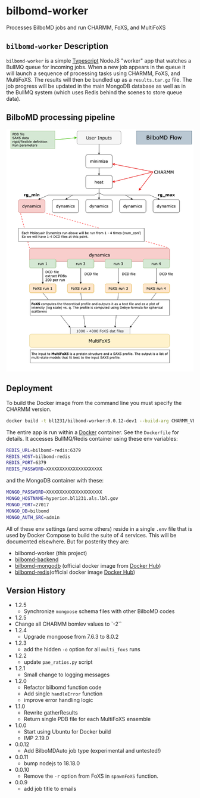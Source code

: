 # bilbomd-worker

Processes BilboMD jobs and run CHARMM, FoXS, and MultiFoXS

## `bilbomd-worker` Description

`bilbomd-worker` is a simple [Typescript](https://www.typescriptlang.org/) NodeJS "worker" app that watches a BullMQ queue for incoming jobs. When a new job appears in the queue it will launch a sequence of processing tasks using CHARMM, FoXS, and MultiFoXS. The results will then be bundled up as a `results.tar.gz` file. The job progress will be updated in the main MongoDB database as well as in the BullMQ system (which uses Redis behind the scenes to store queue data).

## BilboMD processing pipeline

![BilboMD flow](scripts/bilbomd-flow.png)

## Deployment

To build the Docker image from the command line you must specify the CHARMM version.

```bash
docker build -t bl1231/bilbomd-worker:0.0.12-dev1 --build-arg CHARMM_VER=c47b2 .
```

The entire app is run within a [Docker](https://www.docker.com/) container. See the `Dockerfile` for details. It accesses BullMQ/Redis container using these env variables:

```bash
REDIS_URL=bilbomd-redis:6379
REDIS_HOST=bilbomd-redis
REDIS_PORT=6379
REDIS_PASSWORD=XXXXXXXXXXXXXXXXXXXXX
```

and the MongoDB container with these:

```bash
MONGO_PASSWORD=XXXXXXXXXXXXXXXXXXXXX
MONGO_HOSTNAME=hyperion.bl1231.als.lbl.gov
MONGO_PORT=27017
MONGO_DB=bilbomd
MONGO_AUTH_SRC=admin
```

All of these env settings (and some others) reside in a single `.env` file that is used by Docker Compose to build the suite of 4 services. This will be documented elsewhere. But for posterity they are:

- bilbomd-worker (this project)
- [bilbomd-backend](https://github.com/bl1231/bilbomd-backend)
- [bilbomd-mongodb](https://hub.docker.com/_/mongo) (official docker image from [Docker Hub](https://hub.docker.com/))
- [bilbomd-redis](https://hub.docker.com/_/redis)(official docker image [Docker Hub](https://hub.docker.com/))

## Version History

- 1.2.5
  - Synchronize `mongoose` schema files with other BilboMD codes
- 1.2.5
- Change all CHARMM bomlev values to `-2``
- 1.2.4
  - Upgrade mongoose from 7.6.3 to 8.0.2
- 1.2.3
  - add the hidden `-o` option for all `multi_foxs` runs
- 1.2.2
  - update `pae_ratios.py` script
- 1.2.1
  - Small change to logging messages
- 1.2.0
  - Refactor bilbomd function code
  - Add single `handleError` function
  - improve error handling logic
- 1.1.0
  - Rewrite gatherResults
  - Return single PDB file for each MultiFoXS ensemble
- 1.0.0
  - Start using Ubuntu for Docker build
  - IMP 2.19.0
- 0.0.12
  - Add BilboMDAuto job type (experimental and untested!)
- 0.0.11
  - bump nodejs to 18.18.0
- 0.0.10
  - Remove the `-r` option from FoXS in `spawnFoXS` function.
- 0.0.9
  - add job title to emails

